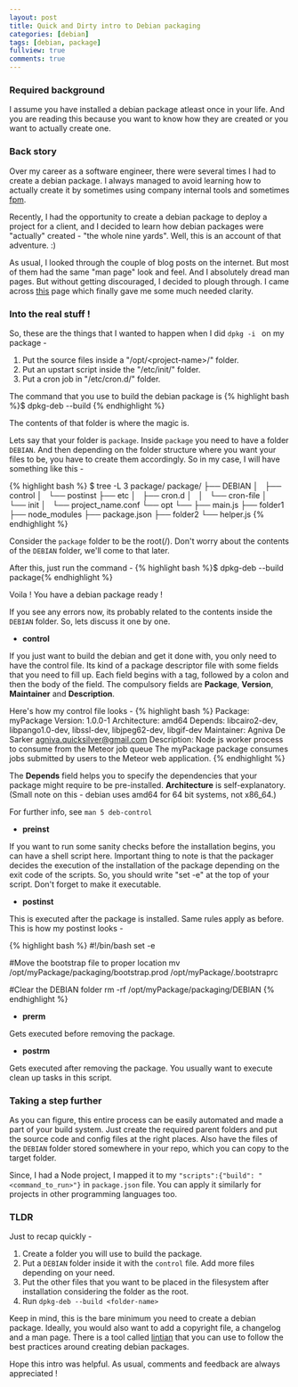 ```yaml
---
layout: post
title: Quick and Dirty intro to Debian packaging
categories: [debian]
tags: [debian, package]
fullview: true
comments: true
---
```


### Required background

I assume you have installed a debian package atleast once in your life. And you are reading this because you want to know how they are created or you want to actually create one.

### Back story

Over my career as a software engineer, there were several times I had to create a debian package. I always managed to avoid learning how to actually create it by sometimes using company internal tools and sometimes [fpm](https://github.com/jordansissel/fpm).

Recently, I had the opportunity to create a debian package to deploy a project for a client, and I decided to learn how debian packages were "actually" created - "the whole nine yards". Well, this is an account of that adventure. :)

As usual, I looked through the couple of blog posts on the internet. But most of them had the same "man page" look and feel. And I absolutely dread man pages. But without getting discouraged, I decided to plough through. I came across [this](http://tldp.org/HOWTO/html_single/Debian-Binary-Package-Building-HOWTO/) page which finally gave me some much needed clarity.

### Into the real stuff !

So, these are the things that I wanted to happen when I did `dpkg -i ` on my package -

1. Put the source files inside a "/opt/\<project-name\>/" folder.
2. Put an upstart script inside the "/etc/init/" folder.
3. Put a cron job in "/etc/cron.d/" folder.

The command that you use to build the debian package is
{% highlight bash %}$ dpkg-deb --build <folder-name>{% endhighlight %}

The contents of that folder is where the magic is.

Lets say that your folder is `package`. Inside `package` you need to have a folder `DEBIAN`. And then depending on the folder structure where you want your files to be, you have to create them accordingly. So in my case, I will have something like this -

{% highlight bash %}
$ tree -L 3 package/
package/
├── DEBIAN
│   ├── control
│   └── postinst
├── etc
│   ├── cron.d
│   │   └── cron-file
│   └── init
│       └── project_name.conf
└── opt
    └── <project-name>
        ├── main.js
        ├── folder1
        ├── node_modules
        ├── package.json
        ├── folder2
        └── helper.js
{% endhighlight %}

Consider the `package` folder to be the root(/). Don't worry about the contents of the `DEBIAN` folder, we'll come to that later.

After this, just run the command -
{% highlight bash %}$ dpkg-deb --build package{% endhighlight %}

Voila ! You have a debian package ready !

If you see any errors now, its probably related to the contents inside the `DEBIAN` folder. So, lets discuss it one by one.

* **control**

If you just want to build the debian and get it done with, you only need to have the control file. Its kind of a package descriptor file with some fields that you need to fill up. Each field begins with a tag, followed by a colon and then the body of the field. The compulsory fields are **Package**, **Version**, **Maintainer** and **Description**.

Here's how my control file looks -
{% highlight bash %}
Package: myPackage
Version: 1.0.0-1
Architecture: amd64
Depends: libcairo2-dev, libpango1.0-dev, libssl-dev, libjpeg62-dev, libgif-dev
Maintainer: Agniva De Sarker <agniva.quicksilver@gmail.com>
Description: Node js worker process to consume from the Meteor job queue
 The myPackage package consumes jobs submitted by users to the Meteor
 web application.
{% endhighlight %}

The **Depends** field helps you to specify the dependencies that your package might require to be pre-installed. **Architecture** is self-explanatory. (Small note on this - debian uses amd64 for 64 bit systems, not x86_64.)

For further info, see `man 5 deb-control`

* **preinst**

If you want to run some sanity checks before the installation begins, you can have a shell script here. Important thing to note is that the packager decides the execution of the installation of the package depending on the exit code of the scripts. So, you should write "set -e" at the top of your script. Don't forget to make it executable.

* **postinst**

This is executed after the package is installed. Same rules apply as before.
This is how my postinst looks -

{% highlight bash %}
#!/bin/bash
set -e

#Move the bootstrap file to proper location
mv /opt/myPackage/packaging/bootstrap.prod /opt/myPackage/.bootstraprc

#Clear the DEBIAN folder
rm -rf /opt/myPackage/packaging/DEBIAN
{% endhighlight %}

* **prerm**

Gets executed before removing the package.

* **postrm**

Gets executed after removing the package. You usually want to execute clean up tasks in this script.

### Taking a step further

As you can figure, this entire process can be easily automated and made a part of your build system. Just create the required parent folders and put the source code and config files at the right places. Also have the files of the `DEBIAN` folder stored somewhere in your repo, which you can copy to the target folder.

Since, I had a Node project, I mapped it to my `"scripts":{"build": "<command_to_run>"}` in `package.json` file. You can apply it similarly for projects in other programming languages too.

### TLDR

Just to recap quickly -

1. Create a folder you will use to build the package.
2. Put a `DEBIAN` folder inside it with the `control` file. Add more files depending on your need.
3. Put the other files that you want to be placed in the filesystem after installation considering the folder as the root.
4. Run `dpkg-deb --build <folder-name>`

Keep in mind, this is the bare minimum you need to create a debian package. Ideally, you would also want to add a copyright file, a changelog and a man page. There is a tool called [lintian](https://lintian.debian.org/) that you can use to follow the best practices around creating debian packages.

Hope this intro was helpful. As usual, comments and feedback are always appreciated !




